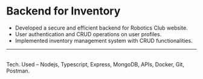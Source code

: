 # Backend for Inventory
<ul>
<li>Developed a secure and efficient backend for Robotics Club website.</li>
<li>User authentication and CRUD operations on user profiles.</li>
<li>Implemented inventory management system with CRUD functionalities.</li>
</ul>
<hr></hr><br>
Tech. Used – Nodejs, Typescript, Express, MongoDB, APIs, Docker, Git, Postman.
